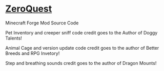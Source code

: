 [ZeroQuest](http://zeroquest.wikia.com)
=========

Minecraft Forge Mod Source Code

Pet Inventory and creeper sniff code credit goes to the Author of Doggy Talents!

Animal Cage and version update code credit goes to the author of Better Breeds and RPG Invetory!

Step and breathing sounds credit goes to the author of Dragon Mounts!
